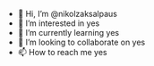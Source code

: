 - 👋 Hi, I’m @nikolzaksalpaus
- 👀 I’m interested in yes
- 🌱 I’m currently learning yes
- 💞️ I’m looking to collaborate on yes
- 📫 How to reach me yes

<!---
nikolzaksalpaus/nikolzaksalpaus is a ✨ special ✨ repository because its `README.md` (this file) appears on your GitHub profile.
You can click the Preview link to take a look at your changes.
--->
